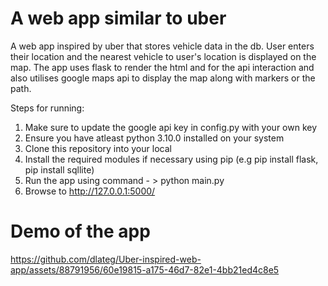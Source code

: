 # A web app similar to uber
A web app inspired by uber that stores vehicle data in the db. User enters their location and the nearest vehicle to user's location is displayed on the map. 
The app uses flask to render the html and for the api interaction and also utilises google maps api to display the map along with markers or the path. 

Steps for running:
1. Make sure to update the google api key in config.py with your own key
2. Ensure you have atleast python 3.10.0 installed on your system
3. Clone this repository into your local
4. Install the required modules if necessary using pip (e.g pip install flask, pip install sqllite)
5. Run the app using command - > python main.py
6. Browse to http://127.0.0.1:5000/ 

# Demo of the app 

https://github.com/dlateg/Uber-inspired-web-app/assets/88791956/60e19815-a175-46d7-82e1-4bb21ed4c8e5

